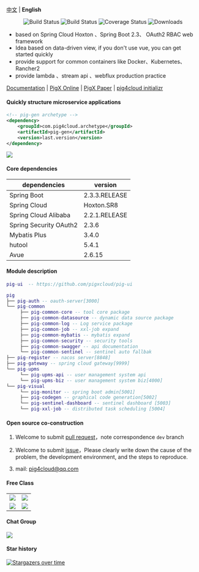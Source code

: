 
[中文](https://github.com/pigxcloud/pig/blob/master/README.zh.md) | **English**


<p align="center">
 <img src="https://img.shields.io/badge/Pig-2.8-success.svg" alt="Build Status">
 <img src="https://img.shields.io/badge/Avue-2.6-green.svg" alt="Build Status">
 <img src="https://img.shields.io/badge/Spring%20Cloud-Hoxto.SR8-blue.svg" alt="Coverage Status">
 <img src="https://img.shields.io/badge/Spring%20Boot-2.3.RELEASE-blue.svg" alt="Downloads">
</p>
   
- based on Spring Cloud Hoxton 、Spring Boot 2.3、 OAuth2  RBAC web framework
- Idea based on data-driven view,  if you don't use vue, you can get started quickly 
- provide support for common containers like Docker、Kubernetes、Rancher2 
- provide lambda 、stream api 、webflux production practice   


<a href="https://github.com/pigxcloud/pig/wiki/deploy-doc" target="_blank">Documentation</a> | <a target="_blank" href="http://pigx.pig4cloud.com"> PigX Online</a> | <a target="_blank" href="https://paper.pig4cloud.com/"> PigX Paper</a> | <a target="_blank" href="https://start.pig4cloud.com"> pig4cloud initializr</a>
    

#### Quickly structure microservice applications  

```xml
<!-- pig-gen archetype -->
<dependency>
    <groupId>com.pig4cloud.archetype</groupId>
    <artifactId>pig-gen</artifactId>
    <version>last.version</version>
</dependency>
```

<img src="https://images.gitee.com/uploads/images/2019/1026/004238_9a73e1e7_393021.gif"/>  
   
#### Core dependencies 


dependencies | version
---|---
Spring Boot |  2.3.3.RELEASE  
Spring Cloud | Hoxton.SR8  
Spring Cloud Alibaba | 2.2.1.RELEASE
Spring Security OAuth2 | 2.3.6
Mybatis Plus | 3.4.0
hutool | 5.4.1
Avue | 2.6.15
   


#### Module description

```lua
pig-ui  -- https://github.com/pigxcloud/pig-ui

pig
├── pig-auth -- oauth-server[3000]
└── pig-common 
     ├── pig-common-core -- tool core package
     ├── pig-common-datasource -- dynamic data source package
     ├── pig-common-log -- Log service package
     ├── pig-common-job -- xxl-job expand
     ├── pig-common-mybatis -- mybatis expand
     ├── pig-common-security -- security tools
     ├── pig-common-swagger -- api documentation
     └── pig-common-sentinel -- sentinel auto fallbak
├── pig-register -- nacos server[8848]
├── pig-gateway -- spring cloud gateway[9999]
└── pig-upms
     └── pig-upms-api -- user management system api
     └── pig-upms-biz -- user management system biz[4000]
└── pig-visual
     └── pig-monitor -- spring boot admin[5001]
     ├── pig-codegen -- graphical code generation[5002]
     └── pig-sentinel-dashboard -- sentinel dashboard [5003]
     └── pig-xxl-job -- distributed task scheduling [5004]		 
```
#### Open source co-construction

1. Welcome to submit [pull request](https://dwz.cn/2KURd5Vf)，note correspondence `dev` branch

2. Welcome to submit [issue](https://gitee.com/log4j/pig/issues)，Please clearly write down the cause of the problem, the development environment, and the steps to reproduce.

3. mail: <a href="mailto:pig4cloud@qq.com">pig4cloud@qq.com</a>     

#### Free Class

<table>
  <tr>
    <td><a href="https://www.bilibili.com/video/av45084065" target="_blank"><img src="https://gitee.com/pig4cloud/oss/raw/master/2020-9/20200901133006.png"></a></td>
    <td><a href="https://www.bilibili.com/video/av77344954" target="_blank"><img src="https://gitee.com/pig4cloud/oss/raw/master/2020-9/20200901133059.png"></a></td>
  </tr>
    <tr>
    <td><a href="https://www.bilibili.com/video/BV1J5411476V" target="_blank"><img src="https://gitee.com/pig4cloud/oss/raw/master/2020-9/20200901133114.png)"></a></td>
    <td><a href="https://www.bilibili.com/video/BV14p4y197K5" target="_blank"><img src="https://gitee.com/pig4cloud/oss/raw/master/2020-9/20200901133124.png"></a></td>
  </tr>
</table>

#### Chat Group

![](https://gitee.com/pig4cloud/oss/raw/master/2020-9/20200901133142.png)

#### Star history

[![Stargazers over time](https://starchart.cc/pigxcloud/pig.svg)](https://starchart.cc/pigxcloud/pig.svg)
